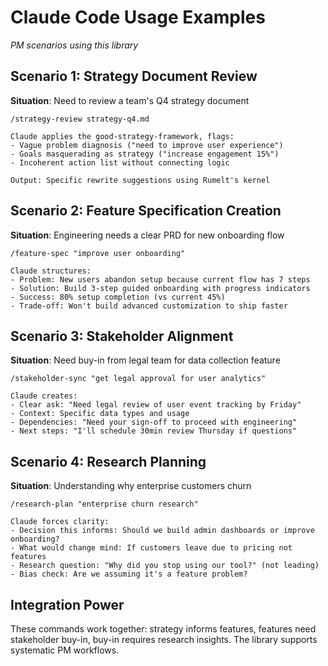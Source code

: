 # Claude Code Usage Examples

*PM scenarios using this library*

## Scenario 1: Strategy Document Review

**Situation**: Need to review a team's Q4 strategy document

```
/strategy-review strategy-q4.md

Claude applies the good-strategy-framework, flags:
- Vague problem diagnosis ("need to improve user experience")  
- Goals masquerading as strategy ("increase engagement 15%")
- Incoherent action list without connecting logic

Output: Specific rewrite suggestions using Rumelt's kernel
```

## Scenario 2: Feature Specification Creation

**Situation**: Engineering needs a clear PRD for new onboarding flow

```
/feature-spec "improve user onboarding"

Claude structures:
- Problem: New users abandon setup because current flow has 7 steps
- Solution: Build 3-step guided onboarding with progress indicators  
- Success: 80% setup completion (vs current 45%)
- Trade-off: Won't build advanced customization to ship faster
```

## Scenario 3: Stakeholder Alignment

**Situation**: Need buy-in from legal team for data collection feature

```
/stakeholder-sync "get legal approval for user analytics"

Claude creates:
- Clear ask: "Need legal review of user event tracking by Friday"
- Context: Specific data types and usage
- Dependencies: "Need your sign-off to proceed with engineering"
- Next steps: "I'll schedule 30min review Thursday if questions"
```

## Scenario 4: Research Planning

**Situation**: Understanding why enterprise customers churn

```
/research-plan "enterprise churn research"

Claude forces clarity:
- Decision this informs: Should we build admin dashboards or improve onboarding?
- What would change mind: If customers leave due to pricing not features
- Research question: "Why did you stop using our tool?" (not leading)
- Bias check: Are we assuming it's a feature problem?
```

## Integration Power

These commands work together: strategy informs features, features need stakeholder buy-in, buy-in requires research insights. The library supports systematic PM workflows.